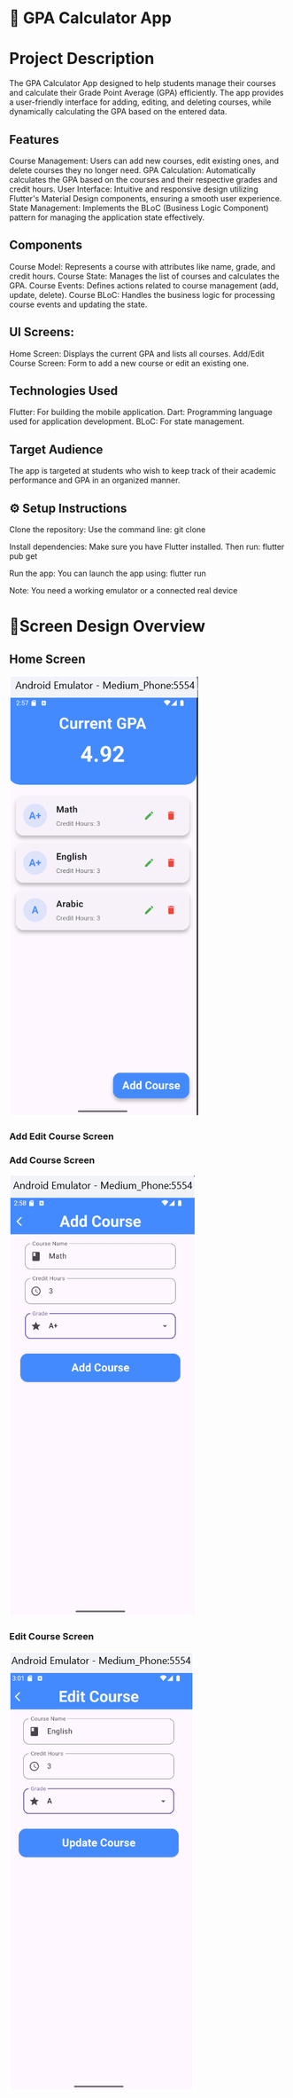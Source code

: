 # 📘 GPA Calculator App

# Project Description

The GPA Calculator App designed to help students manage their courses and calculate their Grade Point Average (GPA) efficiently. The app provides a user-friendly interface for adding, editing, and deleting courses, while dynamically calculating the GPA based on the entered data.

## Features

Course Management: Users can add new courses, edit existing ones, and delete courses they no longer need.
GPA Calculation: Automatically calculates the GPA based on the courses and their respective grades and credit hours.
User Interface: Intuitive and responsive design utilizing Flutter's Material Design components, ensuring a smooth user experience.
State Management: Implements the BLoC (Business Logic Component) pattern for managing the application state effectively.

## Components

Course Model: Represents a course with attributes like name, grade, and credit hours.
Course State: Manages the list of courses and calculates the GPA.
Course Events: Defines actions related to course management (add, update, delete).
Course BLoC: Handles the business logic for processing course events and updating the state.

## UI Screens:
Home Screen: Displays the current GPA and lists all courses.
Add/Edit Course Screen: Form to add a new course or edit an existing one.

## Technologies Used
Flutter: For building the mobile application.
Dart: Programming language used for application development.
BLoC: For state management.

## Target Audience
The app is targeted at students who wish to keep track of their academic performance and GPA in an organized manner.


## ⚙️ Setup Instructions

Clone the repository: Use the command line: git clone <Your Repository Path>

Install dependencies: Make sure you have Flutter installed. Then run: flutter pub get

Run the app: You can launch the app using: flutter run

Note: You need a working emulator or a connected real device


# 📱Screen Design Overview

## Home Screen

![alt text](ScreenShout/image.png)

### Add Edit Course Screen 

### Add Course Screen 
![alt text](ScreenShout/image-1.png)


###  Edit Course Screen

![alt text](ScreenShout/image-2.png)
